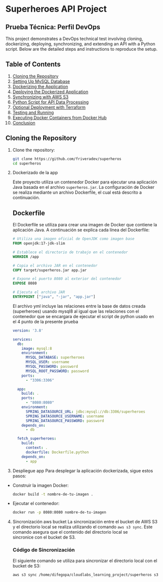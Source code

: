 # Superheroes API Project

## Prueba Técnica: Perfil DevOps

This project demonstrates a DevOps technical test involving cloning, dockerizing, deploying, synchronizing, and extending an API with a Python script. Below are the detailed steps and instructions to reproduce the setup.

## Table of Contents

1. [Cloning the Repository](#cloning-the-repository)
2. [Setting Up MySQL Database](#setting-up-mysql-database)
3. [Dockerizing the Application](#dockerizing-the-application)
4. [Deploying the Dockerized Application](#deploying-the-dockerized-application)
5. [Synchronizing with AWS S3](#synchronizing-with-aws-s3)
6. [Python Script for API Data Processing](#python-script-for-api-data-processing)
7. [Optional Deployment with Terraform](#optional-deployment-with-terraform)
8. [Testing and Running](#testing-and-running)
9. [Executing Docker Containers from Docker Hub](#executing-docker-containers-from-docker-hub)
10. [Conclusion](#conclusion)

## Cloning the Repository

1. Clone the repository:

   ```bash
   git clone https://github.com/friveradev/superheros
   cd superheros

2. Dockerizado de la app

   Este proyecto utiliza un contenedor Docker para ejecutar una aplicación Java basada en el archivo `superheros.jar`. La configuración de Docker se realiza mediante un archivo Dockerfile, el cual está descrito a continuación.
   
   ## Dockerfile
   
   El Dockerfile se utiliza para crear una imagen de Docker que contiene la aplicación Java. A continuación se explica cada línea del Dockerfile:
   
   ```dockerfile
   # Utiliza una imagen oficial de OpenJDK como imagen base
   FROM openjdk:17-jdk-slim
   
   # Establece el directorio de trabajo en el contenedor
   WORKDIR /app
   
   # Copia el archivo JAR en el contenedor
   COPY target/superheros.jar app.jar
   
   # Expone el puerto 8080 al exterior del contenedor
   EXPOSE 8080
   
   # Ejecuta el archivo JAR
   ENTRYPOINT ["java", "-jar", "app.jar"]
   ```

   El archivo yml incluye las relaciones entre la base de datos creada (superheroes) usando mysql8 al igual que las relaciones con el contenedor que se encargara de ejecutar el script de python usado en el 4 punto de la presente prueba
   
      ```yaml
      version: '3.8'
      
      services:
        db:
          image: mysql:8
          environment:
            MYSQL_DATABASE: superheroes
            MYSQL_USER: username
            MYSQL_PASSWORD: password
            MYSQL_ROOT_PASSWORD: password
          ports:
            - "3306:3306"
      
        app:
          build: .
          ports:
            - "8080:8080"
          environment:
            SPRING_DATASOURCE_URL: jdbc:mysql://db:3306/superheroes
            SPRING_DATASOURCE_USERNAME: username
            SPRING_DATASOURCE_PASSWORD: password
          depends_on:
            - db
      
        fetch_superheroes:
          build:
            context: .
            dockerfile: Dockerfile.python
          depends_on:
            - app
   ```

3.  Despliegue app
   Para desplegar la aplicación dockerizada, sigue estos pasos:
   
   - Construir la imagen Docker:
       ```sh
       docker build -t nombre-de-tu-imagen .
       ```
   
   - Ejecutar el contenedor:
       ```sh
       docker run -p 8080:8080 nombre-de-tu-imagen
       ```
       
4. Sincronización aws bucket
   La sincronización entre el bucket de AWS S3 y el directorio local se realiza utilizando el comando `aws s3 sync`. Este comando asegura que el contenido del directorio local se    
   sincronice con el bucket de S3.
   
   ### Código de Sincronización
   
   El siguiente comando se utiliza para sincronizar el directorio local con el bucket de S3:
   
   ```sh
   aws s3 sync /home/difegopa/cloudlabs_learning_project/superheros s3://superheros-bucket --delete
